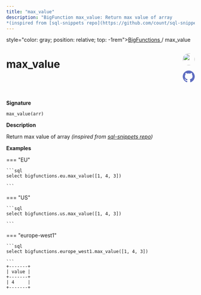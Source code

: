```yaml
---
title: "max_value"
description: "BigFunction max_value: Return max value of array
*(inspired from [sql-snippets repo](https://github.com/count/sql-snippets/blob/main/bigquery/least-array.md))*"
---
```


<span>style="color: gray; position: relative; top: -1rem"><a href="..">BigFunctions </a> / max_value</span>

# max_value


<div style="position: relative; top: -4rem; margin-bottom:  -2rem; text-align: right; z-index: 9999;">
  
  <a href="https://www.linkedin.com/in/taylorabrownlow/" title="Credits: Taylor Brownlow" target="_blank">
    <img src="https://miro.medium.com/v2/resize:fit:120/2*4lF1qiVAwcDkw1AfDY6KBQ.jpeg" width="32" style=" border-radius: 50% !important">
  </a>
  
  <a href="max_value.yaml" title="Edit on GitHub" target="_blank"><svg xmlns="http://www.w3.org/2000/svg" width="32" height="32" viewBox="0 0 24 24"><path fill="#5d6cc0" d="M12 0c-6.626 0-12 5.373-12 12 0 5.302 3.438 9.8 8.207 11.387.599.111.793-.261.793-.577v-2.234c-3.338.726-4.033-1.416-4.033-1.416-.546-1.387-1.333-1.756-1.333-1.756-1.089-.745.083-.729.083-.729 1.205.084 1.839 1.237 1.839 1.237 1.07 1.834 2.807 1.304 3.492.997.107-.775.418-1.305.762-1.604-2.665-.305-5.467-1.334-5.467-5.931 0-1.311.469-2.381 1.236-3.221-.124-.303-.535-1.524.117-3.176 0 0 1.008-.322 3.301 1.23.957-.266 1.983-.399 3.003-.404 1.02.005 2.047.138 3.006.404 2.291-1.552 3.297-1.23 3.297-1.23.653 1.653.242 2.874.118 3.176.77.84 1.235 1.911 1.235 3.221 0 4.609-2.807 5.624-5.479 5.921.43.372.823 1.102.823 2.222v3.293c0 .319.192.694.801.576 4.765-1.589 8.199-6.086 8.199-11.386 0-6.627-5.373-12-12-12z"/></svg></a>
</div>



**Signature** 
```
max_value(arr)
```

**Description**

Return max value of array
*(inspired from [sql-snippets repo](https://github.com/count/sql-snippets/blob/main/bigquery/least-array.md))*





**Examples**













=== "EU"

    ```sql
    select bigfunctions.eu.max_value([1, 4, 3])
    
    ```




=== "US"

    ```sql
    select bigfunctions.us.max_value([1, 4, 3])
    
    ```




=== "europe-west1"

    ```sql
    select bigfunctions.europe_west1.max_value([1, 4, 3])
    
    ```









<pre style="margin-top: -1rem;">
<code style="padding-top: 0px; padding-bottom: 0px;">+-------+
| value |
+-------+
| 4     |
+-------+
</code>
</pre>









